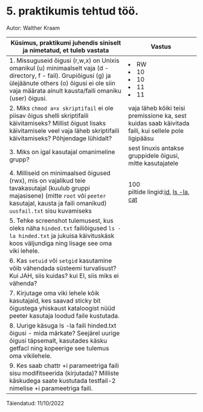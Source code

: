 # 5. praktikumis tehtud töö.

Autor: Walther Kraam

|Küsimus, praktikumi juhendis siniselt ja nimetatud, et tuleb vastata|Vastus|
|---|---|
|1. Missuguseid õigusi (r,w,x) on Unixis omanikul (u) minimaalselt vaja (d - directory, f - fail). Grupiõigusi (g) ja ülejäänute others (o) õigusi ei ole siin vaja määrata ainult kausta/faili omaniku (user) õigusi.|<li>RW<li>10<li>10<li>11<li>11|
|2. Miks <code>chmod a=x skriptifail</code> ei ole piisav õigus shelli skriptifaili käivitamiseks? Millist õigust lisaks käivitamisele veel vaja läheb skriptifaili käivitamiseks? Põhjendage lühidalt?|vaja läheb kõiki teisi premissione ka, sest kuidas saab käivitada faili, kui sellele pole ligipääsu|
|3. Miks on igal kasutajal omanimeline grupp?|sest linuxis antakse gruppidele õigusi, mitte kasutajatele|
|4. Milliseid on minimaalsed õigused (rwx), mis on vajalikud teie tavakasutajal (kuulub gruppi majasisene) (mitte <code>root</code> või <code>peeter</code> kasutajal, kausta ja faili omanikud) <code>uusfail.txt</code> sisu kuvamiseks|100<br>piltide lingid:[id](https://github.com/wkraam/OPSysteemid/blob/main/Praktikumite%20failid/Praktikum5/id.png), [ls -la](https://github.com/wkraam/OPSysteemid/blob/main/Praktikumite%20failid/Praktikum5/ls-la.png), [cat](https://github.com/wkraam/OPSysteemid/blob/main/Praktikumite%20failid/Praktikum5/cat.png)|
|5. Tehke screenshot tulemusest, kus oleks näha <code>hinded.txt</code> failiõigused <code>ls -la hinded.txt</code> ja jukuisa käivituskäsk koos väljundiga ning lisage see oma viki lehele.||
|6. Kas <code>setuid</code> või <code>setgid</code> kasutamine võib vähendada süsteemi turvalisust? Kui JAH, siis kuidas? kui EI, siis miks ei vähenda?
|7. Kirjutage oma viki lehele kõik kasutajaid, kes saavad sticky bit õigustega yhiskaust kataloogist nüüd peeter kasutaja loodud faile kustutada.||
|8. Uurige käsuga ls -la faili hinded.txt õigusi - mida märkate? Seejärel uurige õigusi täpsemalt, kasutades käsku getfacl ning kopeerige see tulemus oma vikilehele.||
|9. Kes saab chattr +i parameetriga faili sisu modifitseerida (kirjutada)? Milliste käskudega saate kustutada testfail-2 nimelise +i parameetriga faili.||

Täiendatud: 11/10/2022
